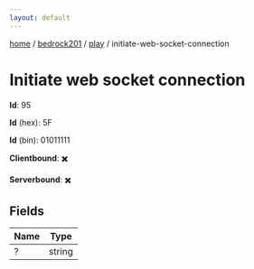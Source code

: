 ```yaml
---
layout: default
---
```


[home](/)  /  [bedrock201](/protocol/bedrock201)  /  [play](/protocol/bedrock201/play)  /  initiate-web-socket-connection

# Initiate web socket connection

**Id**: 95

**Id** (hex): 5F

**Id** (bin): 01011111

**Clientbound**: ✖️

**Serverbound**: ✖️

## Fields

Name | Type
---|---
? | string

